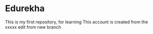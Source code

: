 # Edurekha
This is my first repository, for learning 
This account is created from the xxxxx
edit from new branch
